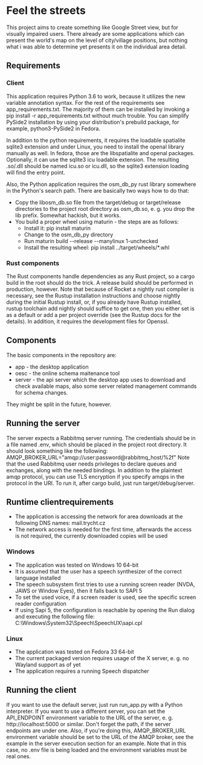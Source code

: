 # Feel the streets

This project aims to create something like Google Street view, but for visually impaired users.
There already are some applications which can present the world's map on the level of city/village positions, but nothing what i was able to determine yet presents it on the individual area detail.

## Requirements
### Client

This application requires Python 3.6 to work, because it utilizes the new variable annotation syntax.
For the rest of the requirements see app_requirements.txt.
The majority of them can be installed by invoking a pip install -r app_requirements.txt without much trouble.
You can simplify PySide2 installation by using your distribution's prebuild package, for example, python3-PySide2 in Fedora.

In addition to the python requirements, it requires the loadable spatialite sqlite3 extension and under Linux, you need to install the openal library manually as well. In fedora, those are the libspatialite and openal packages.
Optionally, it can use the sqlite3 icu loadable extension. The resulting .so/.dll should be named icu.so or icu.dll, so the sqlite3 extension loading will find the entry point.

Also, the Python application requires the osm_db_py rust library somewhere in the Python's search path.
There are basically two ways how to do that:
* Copy the libosm_db.so file from the target/debug or target/release directories to the project root directory as osm_db.so, e. g. you drop the lib prefix. Somewhat hackish, but it works.
* You build a proper wheel using maturin - the steps are as follows:
  * Install it: pip install maturin
  * Change to the osm_db_py directory
  * Run maturin build --release --manylinux 1-unchecked
  * Install the resulting wheel: pip install ../target/wheels/*.whl
### Rust components
The Rust components handle dependencies as any Rust project, so a cargo build in the root should do the trick. A release build should be performed in production, however.
Note that because of Rocket a nightly rust compiler is necessary, see the Rustup installation instructions and choose nightly during the initial Rustup install, or, if you already have Rustup installed, rustup toolchain add nightly should suffice to get one, then you either set is as a default or add a per project override (see the Rustup docs for the details).
In addition, it requires the development files for Openssl.

## Components

The basic components in the repository are:
- app - the desktop application
- oesc - the online schema maitenance tool
- server - the api server which the desktop app uses to download and check available maps, also some server related management commands for schema changes.

They might be split in the future, however.

## Running the server

The server expects a Rabbitmq server running. The credentials should be in a file named .env, which should be placed in the project root directory. It should look something like the following:
AMQP_BROKER_URL="amqp://user:password@rabbitmq_host/%2f"
Note that the used Rabbitmq user needs privileges to declare queues and exchanges, along with the needed bindings. In addition to the plaintext amqp protocol, you can use TLS encryption if you specify amqps in the protocol in the URI.
To run it, after cargo build, just run target/debug/server.


## Runtime clientrequirements
- The application is accessing the network for area downloads at the following DNS names: mail.trycht.cz
- The network access is needed for the first time, afterwards the access is not required, the currently downloaded copies will be used
### Windows
- The application was tested on Windows 10 64-bit
- It is assumed that the user has a speech synthesizer of the correct language installed
- The speech subsystem first tries to use a running screen reader (NVDA, JAWS or Window Eyes), then it falls back to SAPI 5
- To set the used voice, if a screen reader is used, see the specific screen reader configuration
- If using Sapi 5, the configuration is reachable by opening the Run dialog and executing the following file: C:\Windows\System32\Speech\SpeechUX\sapi.cpl
### Linux
- The application was tested on Fedora 33 64-bit
- The current packaged version requires usage of the X server, e. g. no Wayland support as of yet
- The application requires a running Speech dispatcher

## Running the client
If you want to use the default server, just run run_app.py with a Python interpreter. If you want to use a different server, you can set the API_ENDPOINT environment variable to the URL of the server, e. g. http://localhost:5000 or similar. Don't forget the path, if the server endpoints are under one.
Also, if you're doing this, AMQP_BROKER_URL environment variable should be set to the URL of the AMQP broker, see the example in the server execution section for an example. Note that in this case, no .env file is being loaded and the environment variables must be real ones.